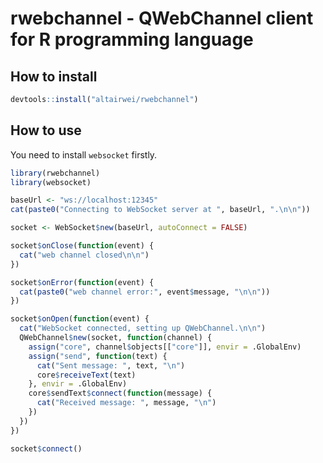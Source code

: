 # rwebchannel - QWebChannel client for R programming language

## How to install

```R
devtools::install("altairwei/rwebchannel")
```

## How to use

You need to install `websocket` firstly.

```R
library(rwebchannel)
library(websocket)

baseUrl <- "ws://localhost:12345"
cat(paste0("Connecting to WebSocket server at ", baseUrl, ".\n\n"))

socket <- WebSocket$new(baseUrl, autoConnect = FALSE)

socket$onClose(function(event) {
  cat("web channel closed\n\n")
})

socket$onError(function(event) {
  cat(paste0("web channel error:", event$message, "\n\n"))
})

socket$onOpen(function(event) {
  cat("WebSocket connected, setting up QWebChannel.\n\n")
  QWebChannel$new(socket, function(channel) {
    assign("core", channel$objects[["core"]], envir = .GlobalEnv)
    assign("send", function(text) {
      cat("Sent message: ", text, "\n")
      core$receiveText(text)
    }, envir = .GlobalEnv)
    core$sendText$connect(function(message) {
      cat("Received message: ", message, "\n")
    })
  })
})

socket$connect()
```
